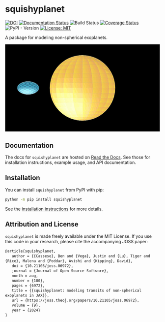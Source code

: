 # squishyplanet

[![DOI](https://joss.theoj.org/papers/10.21105/joss.06972/status.svg)](https://doi.org/10.21105/joss.06972)
[![Documentation Status](https://readthedocs.org/projects/squishyplanet/badge/?version=latest)](https://squishyplanet.readthedocs.io/en/latest/?badge=latest)
![Build Status](https://github.com/ben-cassese/squishyplanet/actions/workflows/tests.yml/badge.svg)
[![Coverage Status](https://coveralls.io/repos/github/ben-cassese/squishyplanet/badge.svg?branch=main&service=github)](https://coveralls.io/github/ben-cassese/squishyplanet?branch=main)
![PyPI - Version](https://img.shields.io/pypi/v/squishyplanet)
 [![License: MIT](https://img.shields.io/badge/License-MIT-blue.svg)](https://opensource.org/licenses/MIT)

A package for modeling non-spherical exoplanets.

![image](docs/_static/media/videos/_static/480p15/Banner_ManimCE_v0.17.3.gif)

## Documentation

The docs for ``squishyplanet`` are hosted on [Read the Docs](https://squishyplanet.readthedocs.io/en/latest/). See those for installation instructions, example usage, and API documentation.

## Installation

You can install ``squishyplanet`` from PyPI with pip:

```bash
python -m pip install squishyplanet
```

See the [installation instructions](https://squishyplanet.readthedocs.io/en/latest/installation.html) for more details.

## Attribution and License


``squishyplanet`` is made freely available under the MIT License. If you use this code in your research, please cite the accompanying JOSS paper:

```
@article{squishyplanet,
   author = {{Cassese}, Ben and {Vega}, Justin and {Lu}, Tiger and {Rice}, Malena and {Poddar}, Avishi and {Kipping}, David},
   doi = {10.21105/joss.06972},
   journal = {Journal of Open Source Software},
   month = aug,
   number = {100},
   pages = {6972},
   title = {{squishyplanet: modeling transits of non-spherical exoplanets in JAX}},
   url = {https://joss.theoj.org/papers/10.21105/joss.06972},
   volume = {9},
   year = {2024}
}
```